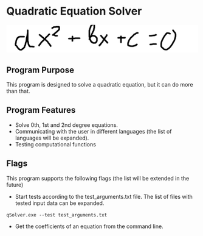 # Quadratic Equation Solver
![Quadratic equation format](images/equation_format.png)

## Program Purpose

This program is designed to solve a quadratic equation, but it can do more than that. 

## Program Features

- Solve 0th, 1st and 2nd degree equations.
- Communicating with the user in different languages (the list of languages will be expanded).
- Testing computational functions

## Flags
This program supports the following flags (the list will be extended in the future)
- Start tests according to the test_arguments.txt file. The list of files with tested input data can be expanded.

~~~
qSolver.exe --test test_arguments.txt
~~~

- Get the coefficients of an equation from the command line.
